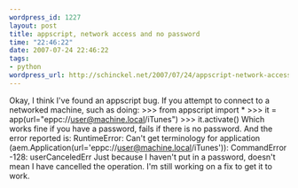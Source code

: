 ```yaml
--- 
wordpress_id: 1227
layout: post
title: appscript, network access and no password
time: "22:46:22"
date: 2007-07-24 22:46:22
tags: 
- python
wordpress_url: http://schinckel.net/2007/07/24/appscript-network-access-and-no-password/
---
```

Okay, I think I've found an appscript bug. If you attempt to connect to a networked machine, such as doing: >>> from appscript import * >>> it = app(url="eppc://user@machine.local/iTunes") >>> it.activate() Which works fine if you have a password, fails if there is no password. And the error reported is: RuntimeError: Can't get terminology for application (aem.Application(url='eppc://user@machine.local/iTunes')): CommandError -128: userCanceledErr Just because I haven't put in a password, doesn't mean I have cancelled the operation. I'm still working on a fix to get it to work. 
